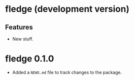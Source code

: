 <!-- NEWS.md is maintained by https://cynkra.github.io/fledge, do not edit -->

# fledge (development version)

## Features

- New stuff.



# fledge 0.1.0

- Added a `NEWS.md` file to track changes to the package.


